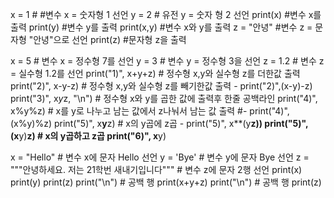 x = 1 # #변수 x = 숫자형 1 선언
y = 2 # 유전 y = 숫자 형 2 선언 
print(x) #변수 x를 출력
print(y) #변수 y를 출력
print(x,y) #변수 x와 y를 출력
z = "안녕" #변수 z = 문자형 "안녕"으로 선언
print(z) #문자형 z을 출력

x = 5 # 변수 x = 정수형 7를 선언
y = 3 # 변수 y = 정수형 3을 선언
z = 1.2 # 변수 z = 실수형 1.2를 선언
print("1)", x+y+z) # 정수형 x,y와 실수형 z를 더한값 출력
print("2)", x-y-z) # 정수형 x,y와 실수형 z를 빼기한값 출력 - print("2)",(x-y)-z)
print("3)", x*y*z, "\n") # 정수형 x와 y를 곱한 값에 출력후 한줄 공백라인
print("4)", x%y%z) # x를 y로 나누고 남는 값에서 z나눠서 남는 값 출력
#- print("4)", (x%y)%z)
print("5)", x**y**z) # x의 y곱에 z곱 - print("5)", x**(y**z))
print("5)", (x**y)**z) # x의 y곱하고 z곱
print("6)", x**y)

x = "Hello" # 변수 x에 문자 Hello 선언
y = 'Bye' # 변수 y에 문자 Bye 선언
z = """안녕하세요.
저는 21학번 새내기입니다""" # 변수 z에 문자 2행 선언
print(x)
print(y)
print(z)
print("\n") # 공백 행
print(x+y+z)
print("\n") # 공백 행
print(z)

